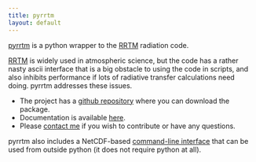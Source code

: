 ```yaml
---
title: pyrrtm
layout: default
---
```


[pyrrtm](https://github.com/tomflannaghan/pyrrtm) is a python wrapper to the [RRTM](http://rtweb.aer.com/rrtm_frame.html) radiation code.

[RRTM](http://rtweb.aer.com/rrtm_frame.html) is widely used in atmospheric science, but the code has a rather nasty ascii interface that is a big obstacle to using the code in scripts, and also inhibits performance if lots of radiative transfer calculations need doing. pyrrtm addresses these issues.

- The project has a [github repository](https://github.com/tomflannaghan/pyrrtm) where you can download the package.
- Documentation is available [here](http://pyrrtm.flannaghan.com).
- Please [contact me](mailto:tomflannaghan@gmail.com) if you wish to contribute or have any questions.

pyrrtm also includes a NetCDF-based [command-line interface](https://github.com/tomflannaghan/pyrrtm/blob/master/cli_doc.org) that can be used from outside python (it does not require python at all).
